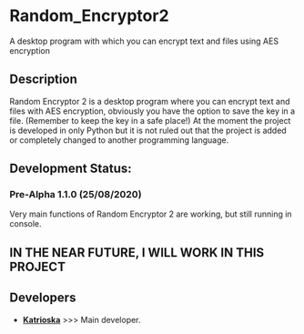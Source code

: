 # Random_Encryptor2
A desktop program with which you can encrypt text and files using AES encryption

## Description
Random Encryptor 2 is a desktop program where you can encrypt text and files with AES encryption, obviously you have the option to save the key in a file. (Remember to keep the key in a safe place!)
At the moment the project is developed in only Python but it is not ruled out that the project is added or completely changed to another programming language.

## Development Status:
### Pre-Alpha 1.1.0 (25/08/2020)
Very main functions of Random Encryptor 2 are working, but still running in console.

## IN THE NEAR FUTURE, I WILL WORK IN THIS PROJECT

## Developers
* **[Katrioska](https://github.com/Katrioska)** >>> Main developer.
